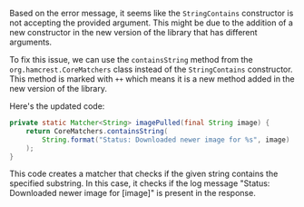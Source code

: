 Based on the error message, it seems like the `StringContains` constructor is not accepting the provided argument. This might be due to the addition of a new constructor in the new version of the library that has different arguments.

To fix this issue, we can use the `containsString` method from the `org.hamcrest.CoreMatchers` class instead of the `StringContains` constructor. This method is marked with `++` which means it is a new method added in the new version of the library.

Here's the updated code:

```java
private static Matcher<String> imagePulled(final String image) {
    return CoreMatchers.containsString(
        String.format("Status: Downloaded newer image for %s", image)
    );
}
```

This code creates a matcher that checks if the given string contains the specified substring. In this case, it checks if the log message "Status: Downloaded newer image for [image]" is present in the response.